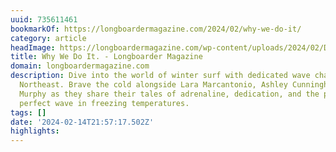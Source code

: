 ```yaml
---
uuid: 735611461
bookmarkOf: https://longboardermagazine.com/2024/02/why-we-do-it/
category: article
headImage: https://longboardermagazine.com/wp-content/uploads/2024/02/DSC_6251-31-2-2-2-1024x731.jpg
title: Why We Do It. - Longboarder Magazine
domain: longboardermagazine.com
description: Dive into the world of winter surf with dedicated wave chasers from the
  Northeast. Brave the cold alongside Lara Marcantonio, Ashley Cunningham, and Caralee
  Murphy as they share their tales of adrenaline, dedication, and the pursuit of the
  perfect wave in freezing temperatures.
tags: []
date: '2024-02-14T21:57:17.502Z'
highlights: 
---
```




